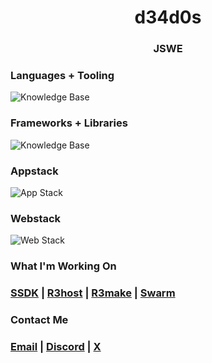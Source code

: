  <h1 align="center">
  d34d0s
<h3 align="center">JSWE</h3>
</h1>

### Languages + Tooling
<img src="https://go-skill-icons.vercel.app/api/icons?i=c,python,go,html,css,js,ts,htmx,sqlite,git" alt="Knowledge Base"/>

### Frameworks + Libraries
<img src="https://go-skill-icons.vercel.app/api/icons?i=flask,django" alt="Knowledge Base"/>

### Appstack
<img src="https://go-skill-icons.vercel.app/api/icons?i=c,python,sqlite,git" alt="App Stack"/>

### Webstack
<img src="https://go-skill-icons.vercel.app/api/icons?i=go,ts,htmx,css,sqlite,gi," alt="Web Stack"/>

### What I'm Working On
### [SSDK](https://github.com/r3shape/SSDK) | [R3host](https://github.com/r3shape/r3host) | [R3make](https://github.com/r3shape/r3make) | [Swarm](https://github.com/r3shape/swarm)

### Contact Me
### [Email](d34d0s.dev@gmail.com) | [Discord](@d34d0s) | [X](https://x.com/d34d0s)
